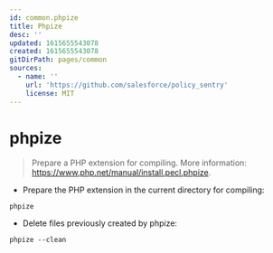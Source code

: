 ```yaml
---
id: common.phpize
title: Phpize
desc: ''
updated: 1615655543078
created: 1615655543078
gitDirPath: pages/common
sources:
  - name: ''
    url: 'https://github.com/salesforce/policy_sentry'
    license: MIT
---
```

# phpize

> Prepare a PHP extension for compiling.
> More information: <https://www.php.net/manual/install.pecl.phpize>.

- Prepare the PHP extension in the current directory for compiling:

`phpize`

- Delete files previously created by phpize:

`phpize --clean`

